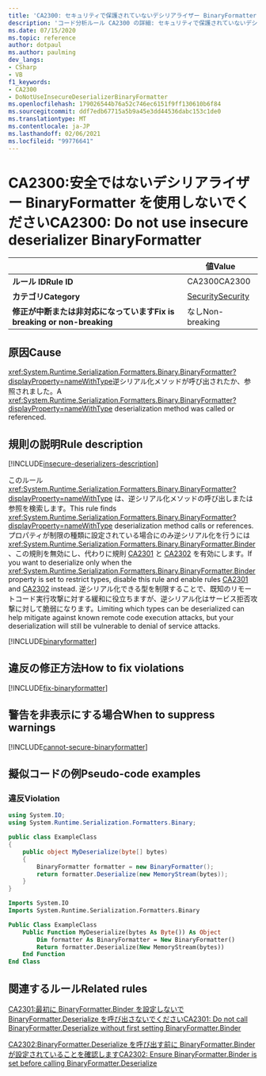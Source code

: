 ```yaml
---
title: 'CA2300: セキュリティで保護されていないデシリアライザー BinaryFormatter を使用しない (コード分析)'
description: 'コード分析ルール CA2300 の詳細: セキュリティで保護されていないデシリアライザー BinaryFormatter を使用しない'
ms.date: 07/15/2020
ms.topic: reference
author: dotpaul
ms.author: paulming
dev_langs:
- CSharp
- VB
f1_keywords:
- CA2300
- DoNotUseInsecureDeserializerBinaryFormatter
ms.openlocfilehash: 179026544b76a52c746ec6151f9ff130610b6f84
ms.sourcegitcommit: ddf7edb67715a5b9a45e3dd44536dabc153c1de0
ms.translationtype: MT
ms.contentlocale: ja-JP
ms.lasthandoff: 02/06/2021
ms.locfileid: "99776641"
---
```

# <a name="ca2300-do-not-use-insecure-deserializer-binaryformatter"></a><span data-ttu-id="4482d-103">CA2300:安全ではないデシリアライザー BinaryFormatter を使用しないでください</span><span class="sxs-lookup"><span data-stu-id="4482d-103">CA2300: Do not use insecure deserializer BinaryFormatter</span></span>

| | <span data-ttu-id="4482d-104">値</span><span class="sxs-lookup"><span data-stu-id="4482d-104">Value</span></span> |
|-|-|
| <span data-ttu-id="4482d-105">**ルール ID**</span><span class="sxs-lookup"><span data-stu-id="4482d-105">**Rule ID**</span></span> |<span data-ttu-id="4482d-106">CA2300</span><span class="sxs-lookup"><span data-stu-id="4482d-106">CA2300</span></span>|
| <span data-ttu-id="4482d-107">**カテゴリ**</span><span class="sxs-lookup"><span data-stu-id="4482d-107">**Category**</span></span> |[<span data-ttu-id="4482d-108">Security</span><span class="sxs-lookup"><span data-stu-id="4482d-108">Security</span></span>](security-warnings.md)|
| <span data-ttu-id="4482d-109">**修正が中断または非対応になっています**</span><span class="sxs-lookup"><span data-stu-id="4482d-109">**Fix is breaking or non-breaking**</span></span> |<span data-ttu-id="4482d-110">なし</span><span class="sxs-lookup"><span data-stu-id="4482d-110">Non-breaking</span></span>|

## <a name="cause"></a><span data-ttu-id="4482d-111">原因</span><span class="sxs-lookup"><span data-stu-id="4482d-111">Cause</span></span>

<span data-ttu-id="4482d-112"><xref:System.Runtime.Serialization.Formatters.Binary.BinaryFormatter?displayProperty=nameWithType>逆シリアル化メソッドが呼び出されたか、参照されました。</span><span class="sxs-lookup"><span data-stu-id="4482d-112">A <xref:System.Runtime.Serialization.Formatters.Binary.BinaryFormatter?displayProperty=nameWithType> deserialization method was called or referenced.</span></span>

## <a name="rule-description"></a><span data-ttu-id="4482d-113">規則の説明</span><span class="sxs-lookup"><span data-stu-id="4482d-113">Rule description</span></span>

[!INCLUDE[insecure-deserializers-description](~/includes/code-analysis/insecure-deserializers-description.md)]

<span data-ttu-id="4482d-114">このルール <xref:System.Runtime.Serialization.Formatters.Binary.BinaryFormatter?displayProperty=nameWithType> は、逆シリアル化メソッドの呼び出しまたは参照を検索します。</span><span class="sxs-lookup"><span data-stu-id="4482d-114">This rule finds <xref:System.Runtime.Serialization.Formatters.Binary.BinaryFormatter?displayProperty=nameWithType> deserialization method calls or references.</span></span> <span data-ttu-id="4482d-115">プロパティが制限の種類に設定されている場合にのみ逆シリアル化を行うには <xref:System.Runtime.Serialization.Formatters.Binary.BinaryFormatter.Binder> 、この規則を無効にし、代わりに規則 [CA2301](ca2301.md) と [CA2302](ca2302.md) を有効にします。</span><span class="sxs-lookup"><span data-stu-id="4482d-115">If you want to deserialize only when the <xref:System.Runtime.Serialization.Formatters.Binary.BinaryFormatter.Binder> property is set to restrict types, disable this rule and enable rules [CA2301](ca2301.md) and [CA2302](ca2302.md) instead.</span></span> <span data-ttu-id="4482d-116">逆シリアル化できる型を制限することで、既知のリモートコード実行攻撃に対する緩和に役立ちますが、逆シリアル化はサービス拒否攻撃に対して脆弱になります。</span><span class="sxs-lookup"><span data-stu-id="4482d-116">Limiting which types can be deserialized can help mitigate against known remote code execution attacks, but your deserialization will still be vulnerable to denial of service attacks.</span></span>

[!INCLUDE[binaryformatter](~/includes/code-analysis/binaryformatter.md)]

## <a name="how-to-fix-violations"></a><span data-ttu-id="4482d-117">違反の修正方法</span><span class="sxs-lookup"><span data-stu-id="4482d-117">How to fix violations</span></span>

[!INCLUDE[fix-binaryformatter](~/includes/code-analysis/fix-binaryformatter-serializationbinder.md)]

## <a name="when-to-suppress-warnings"></a><span data-ttu-id="4482d-118">警告を非表示にする場合</span><span class="sxs-lookup"><span data-stu-id="4482d-118">When to suppress warnings</span></span>

[!INCLUDE[cannot-secure-binaryformatter](~/includes/code-analysis/cannot-secure-binaryformatter.md)]

## <a name="pseudo-code-examples"></a><span data-ttu-id="4482d-119">擬似コードの例</span><span class="sxs-lookup"><span data-stu-id="4482d-119">Pseudo-code examples</span></span>

### <a name="violation"></a><span data-ttu-id="4482d-120">違反</span><span class="sxs-lookup"><span data-stu-id="4482d-120">Violation</span></span>

```csharp
using System.IO;
using System.Runtime.Serialization.Formatters.Binary;

public class ExampleClass
{
    public object MyDeserialize(byte[] bytes)
    {
        BinaryFormatter formatter = new BinaryFormatter();
        return formatter.Deserialize(new MemoryStream(bytes));
    }
}
```

```vb
Imports System.IO
Imports System.Runtime.Serialization.Formatters.Binary

Public Class ExampleClass
    Public Function MyDeserialize(bytes As Byte()) As Object
        Dim formatter As BinaryFormatter = New BinaryFormatter()
        Return formatter.Deserialize(New MemoryStream(bytes))
    End Function
End Class
```

## <a name="related-rules"></a><span data-ttu-id="4482d-121">関連するルール</span><span class="sxs-lookup"><span data-stu-id="4482d-121">Related rules</span></span>

[<span data-ttu-id="4482d-122">CA2301:最初に BinaryFormatter.Binder を設定しないで BinaryFormatter.Deserialize を呼び出さないでください</span><span class="sxs-lookup"><span data-stu-id="4482d-122">CA2301: Do not call BinaryFormatter.Deserialize without first setting BinaryFormatter.Binder</span></span>](ca2301.md)

[<span data-ttu-id="4482d-123">CA2302:BinaryFormatter.Deserialize を呼び出す前に BinaryFormatter.Binder が設定されていることを確認します</span><span class="sxs-lookup"><span data-stu-id="4482d-123">CA2302: Ensure BinaryFormatter.Binder is set before calling BinaryFormatter.Deserialize</span></span>](ca2302.md)
